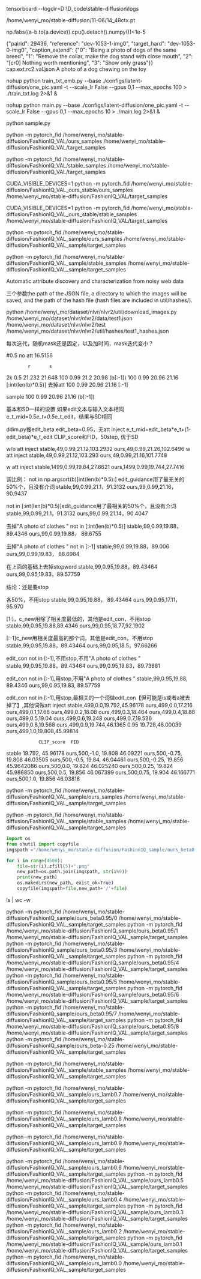 tensorboard --logdir=D:\D_code\stable-diffusion\logs


/home/wenyi_mo/stable-diffusion/11-06/14_48ctx.pt


np.fabs((a-b.to(a.device)).cpu().detach().numpy())<1e-5

{"pairid": 29436, "reference": "dev-1053-1-img0", "target_hard": "dev-1053-0-img0", "caption_extend": {"0": "Being a photo of dogs of the same breed", "1": "Remove the collar, make the dog stand with close mouth", "2": "[cr0] Nothing worth mentioning", "3": "Show only grass"}}
cap.ext.rc2.val.json
A photo of a dog chewing on the toy



nohup python train_txt_emb.py --base ./configs/latent-diffusion/one_pic.yaml -t --scale_lr False --gpus 0,1 --max_epochs 100 > ./train_txt.log 2>&1 &

nohup python main.py --base ./configs/latent-diffusion/one_pic.yaml -t --scale_lr False --gpus 0,1 --max_epochs 10 > ./main.log 2>&1 &

python sample.py


python -m pytorch_fid /home/wenyi_mo/stable-diffusion/FashionIQ_VAL/ours_samples /home/wenyi_mo/stable-diffusion/FashionIQ_VAL/target_samples

python -m pytorch_fid /home/wenyi_mo/stable-diffusion/FashionIQ_VAL/stable_samples  /home/wenyi_mo/stable-diffusion/FashionIQ_VAL/target_samples



CUDA_VISIBLE_DEVICES=1 python -m pytorch_fid /home/wenyi_mo/stable-diffusion/FashionIQ_VAL_ours_stable/ours_samples /home/wenyi_mo/stable-diffusion/FashionIQ_VAL/target_samples

CUDA_VISIBLE_DEVICES=1 python -m pytorch_fid /home/wenyi_mo/stable-diffusion/FashionIQ_VAL_ours_stable/stable_samples  /home/wenyi_mo/stable-diffusion/FashionIQ_VAL/target_samples

python -m pytorch_fid /home/wenyi_mo/stable-diffusion/FashionIQ_VAL_sample/ours_samples /home/wenyi_mo/stable-diffusion/FashionIQ_VAL_sample/target_samples

python -m pytorch_fid /home/wenyi_mo/stable-diffusion/FashionIQ_VAL_sample/stable_samples  /home/wenyi_mo/stable-diffusion/FashionIQ_VAL_sample/target_samples



Automatic attribute discovery and characterization from noisy web data

三个参数the path of the JSON file, a directory to which the images will be saved, and the path of the hash file (hash files are included in util/hashes/).

python /home/wenyi_mo/dataset/nlvr/nlvr2/util/download_images.py /home/wenyi_mo/dataset/nlvr/nlvr2/data/test1.json /home/wenyi_mo/dataset/nlvr/nlvr2/test /home/wenyi_mo/dataset/nlvr/nlvr2/util/hashes/test1_hashes.json

每次迭代，随机mask还是固定，以及加时间，mask迭代变小？


#0.5 no att 16.5156

            r       s   
2k  0.5     21.232  21.648
100 0.99    21.2    20.98   (b[:-1])
100 0.99    20.96   21.16   [:int(len(b)*0.5)]
去掉att
100 0.99    20.96   21.16   [:-1]

sample
100 0.99    20.96   21.16   (b[:-1])

基本和SD一样的设置
如果edit文本与输入文本相同
e_t_mid=0.5*e_t+0.5*e_t_edit，结果与SD相同

ddim.py搜edit_beta
edit_beta=0.95，无att inject
e_t_mid=edit_beta*e_t+(1-edit_beta)*e_t_edit
CLIP_score和FID，50step, 优于SD

w/o att inject
stable,49,0.99,21.12,103.2932
ours,49,0.99,21.26,102.6496
w att inject
stable,49,0.99,21.12,103.293
ours,49,0.99,21.16,101.7748

w att inject
stable,1499,0.99,19.84,27.8621
ours,1499,0.99,19.744,27.7416


调比例：
not in np.argsort(b)[int(len(b)*0.5):]
edit_guidance用了最无关的50%个，且没有介词
stable,99,0.99,21.1，91.3132
ours,99,0.99,21.16，90.9437

not in [:int(len(b)*0.5)]edit_guidance用了最相关的50%个，且没有介词
stable,99,0.99,21.1，91.3132
ours,99,0.99,21.14，90.4047

去掉"A photo of clothes " 
not in [:int(len(b)*0.5)]
stable,99,0.99,19.88， 89.4346
ours,99,0.99,19.88， 89.6755

去掉"A photo of clothes " 
not in [:-1]
stable,99,0.99,19.88，89.006
ours,99,0.99,19.83， 88.6984

在上面的基础上去掉stopword
stable,99,0.95,19.88，89.43464
ours,99,0.95,19.83，89.57759

结论：还是要stop

各50%，不用stop
stable,99,0.95,19.88， 89.43464
ours,99,0.95,17.11，95.970

[1:]，c_new用除了相关度最低的，其他是edit_con，不用stop
stable,99,0.95,19.88,89.4346
ours,99,0.95,18.77,92.1902

[:-1]c_new用相关度最高的那个词，其他是edit_con，不用stop
stable,99,0.95,19.88，89.43464
ours,99,0.95,18.5，97.66266

edit_con not in [:-1],不用stop,不用"A photo of clothes "
stable,99,0.95,19.88，89.43464
ours,99,0.95,19.83，89.73881

edit_con not in [:-1],用stop,不用"A photo of clothes "
stable,99,0.95,19.88, 89.4346
ours,99,0.95,19.83, 89.57759


edit_con not in [:-1],用stop,最相关的一个词做edit_con【但可能是is或者a被去掉了】,其他词做att inject
stable,499,0.0,19.792,45.96178
ours,499,0.0,17.216
ours,499,0.1,17.68
ours,499,0.2,18.08
ours,499,0.3,18.464
ours,499,0.4,18.88
ours,499,0.5,19.04
ours,499,0.6,19.248
ours,499,0.7,19.536
ours,499,0.8,19.568
ours,499,0.9,19.744,46.1365
0.95         19.728,46.00039
ours,499,1.0,19.808,45.99814

                CLIP_score  FID
stable          19.792,     45.96178
ours,500,-1.0,  19.808      46.09221
ours,500,-0.75, 19.808      46.03505
ours,500,-0.5,  19.84,      46.04461
ours,500,-0.25, 19.856      45.9642086
ours,500,0.0,   19.824      46.025240
ours,500,0.25,  19.824      45.986850
ours,500,0.5,   19.856      46.067399
ours,500,0.75,  19.904      46.166771
ours,500,1.0,   19.856      46.03818




python -m pytorch_fid /home/wenyi_mo/stable-diffusion/FashionIQ_VAL_sample/ours_samples /home/wenyi_mo/stable-diffusion/FashionIQ_VAL_sample/target_samples

python -m pytorch_fid /home/wenyi_mo/stable-diffusion/FashionIQ_VAL_sample/stable_samples  /home/wenyi_mo/stable-diffusion/FashionIQ_VAL_sample/target_samples

```python
import os
from shutil import copyfile
imgspath ="/home/wenyi_mo/stable-diffusion/FashionIQ_sample/ours_beta0.95/"

for i in range(4500):
    file=str(i).zfill(5)+".png"
    new_path=os.path.join(imgspath, str(i%9))
    print(new_path)
    os.makedirs(new_path, exist_ok=True)
    copyfile(imgspath+file,new_path+'/'+file)
```
ls | wc -w

python -m pytorch_fid /home/wenyi_mo/stable-diffusion/FashionIQ_sample/ours_beta0.95/0 /home/wenyi_mo/stable-diffusion/FashionIQ_VAL_sample/target_samples
python -m pytorch_fid /home/wenyi_mo/stable-diffusion/FashionIQ_sample/ours_beta0.95/1 /home/wenyi_mo/stable-diffusion/FashionIQ_VAL_sample/target_samples
python -m pytorch_fid /home/wenyi_mo/stable-diffusion/FashionIQ_sample/ours_beta0.95/3 /home/wenyi_mo/stable-diffusion/FashionIQ_VAL_sample/target_samples
python -m pytorch_fid /home/wenyi_mo/stable-diffusion/FashionIQ_sample/ours_beta0.95/4 /home/wenyi_mo/stable-diffusion/FashionIQ_VAL_sample/target_samples
python -m pytorch_fid /home/wenyi_mo/stable-diffusion/FashionIQ_sample/ours_beta0.95/5 /home/wenyi_mo/stable-diffusion/FashionIQ_VAL_sample/target_samples
python -m pytorch_fid /home/wenyi_mo/stable-diffusion/FashionIQ_sample/ours_beta0.95/6 /home/wenyi_mo/stable-diffusion/FashionIQ_VAL_sample/target_samples
python -m pytorch_fid /home/wenyi_mo/stable-diffusion/FashionIQ_sample/ours_beta0.95/7 /home/wenyi_mo/stable-diffusion/FashionIQ_VAL_sample/target_samples
python -m pytorch_fid /home/wenyi_mo/stable-diffusion/FashionIQ_sample/ours_beta0.95/8 /home/wenyi_mo/stable-diffusion/FashionIQ_VAL_sample/target_samples
python -m pytorch_fid /home/wenyi_mo/stable-diffusion/FashionIQ_sample/ours_beta-0.25 /home/wenyi_mo/stable-diffusion/FashionIQ_VAL_sample/target_samples



python -m pytorch_fid /home/wenyi_mo/stable-diffusion/FashionIQ_VAL_sample/stable_samples /home/wenyi_mo/stable-diffusion/FashionIQ_VAL_sample/target_samples

python -m pytorch_fid /home/wenyi_mo/stable-diffusion/FashionIQ_VAL_sample/ours_lamb0.7 /home/wenyi_mo/stable-diffusion/FashionIQ_VAL_sample/target_samples

python -m pytorch_fid /home/wenyi_mo/stable-diffusion/FashionIQ_VAL_sample/ours_lamb0.8 /home/wenyi_mo/stable-diffusion/FashionIQ_VAL_sample/target_samples

python -m pytorch_fid /home/wenyi_mo/stable-diffusion/FashionIQ_VAL_sample/ours_lamb0.9 /home/wenyi_mo/stable-diffusion/FashionIQ_VAL_sample/target_samples

python -m pytorch_fid /home/wenyi_mo/stable-diffusion/FashionIQ_VAL_sample/ours_lamb0.6 /home/wenyi_mo/stable-diffusion/FashionIQ_VAL_sample/target_samples
python -m pytorch_fid /home/wenyi_mo/stable-diffusion/FashionIQ_VAL_sample/ours_lamb0.5 /home/wenyi_mo/stable-diffusion/FashionIQ_VAL_sample/target_samples
python -m pytorch_fid /home/wenyi_mo/stable-diffusion/FashionIQ_VAL_sample/ours_lamb0.4 /home/wenyi_mo/stable-diffusion/FashionIQ_VAL_sample/target_samples
python -m pytorch_fid /home/wenyi_mo/stable-diffusion/FashionIQ_VAL_sample/ours_lamb0.3 /home/wenyi_mo/stable-diffusion/FashionIQ_VAL_sample/target_samples
python -m pytorch_fid /home/wenyi_mo/stable-diffusion/FashionIQ_VAL_sample/ours_lamb0.2 /home/wenyi_mo/stable-diffusion/FashionIQ_VAL_sample/target_samples
python -m pytorch_fid /home/wenyi_mo/stable-diffusion/FashionIQ_VAL_sample/ours_lamb0.1 /home/wenyi_mo/stable-diffusion/FashionIQ_VAL_sample/target_samples
python -m pytorch_fid /home/wenyi_mo/stable-diffusion/FashionIQ_VAL_sample/ours_lamb0.0 /home/wenyi_mo/stable-diffusion/FashionIQ_VAL_sample/target_samples


